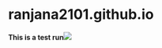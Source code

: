 # ranjana2101.github.io
<html><body><b>This is a test run</b><img src="C:\Users\Public\Pictures\Sample Pictures\Desert.jpg"></body></html>
